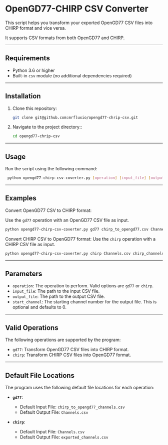# OpenGD77-CHIRP CSV Converter

This script helps you transform your exported OpenGD77 CSV files into CHIRP format and vice versa.

It supports CSV formats from both OpenGD77 and CHIRP.


---

## Requirements

- Python 3.6 or higher
- Built-in `csv` module (no additional dependencies required)

---

## Installation

1. Clone this repository:
   ```bash
   git clone git@github.com:mrfluxio/opengd77-chrip-csv.git
   ```
2. Navigate to the project directory::
   ```bash
   cd opengd77-chrip-csv
   ```

---
## Usage
Run the script using the following command:
   ```bash
    python opengd77-chirp-csv-coverter.py [operation] [input_file] [output_file] [start_channel]
   ```
---
## Examples

Convert OpenGD77 CSV to CHIRP format:

Use the `gd77` operation with an OpenGD77 CSV file as input.
   ```bash
   python opengd77-chirp-csv-coverter.py gd77 chirp_to_opengd77.csv Channels.csv 1
   ```

Convert CHIRP CSV to OpenGD77 format:
Use the `chirp` operation with a CHIRP CSV file as input.

   ```bash
   python opengd77-chirp-csv-coverter.py chirp Channels.csv chirp_channels.csv 0
   ```
---
## Parameters
- `operation`: The operation to perform. Valid options are `gd77` or `chirp`.
- `input_file`: The path to the input CSV file.
- `output_file`: The path to the output CSV file.
- `start_channel`: The starting channel number for the output file. This is optional and defaults to 0.


---

## Valid Operations

The following operations are supported by the program:

- `gd77`: Transform OpenGD77 CSV files into CHIRP format.
- `chirp`: Transform CHIRP CSV files into OpenGD77 format.

---

## Default File Locations

The program uses the following default file locations for each operation:

- **`gd77`**:
  - Default Input File: `chirp_to_opengd77_channels.csv`
  - Default Output File: `Channels.csv`

- **`chirp`**:
  - Default Input File: `Channels.csv`
  - Default Output File: `exported_channels.csv`

